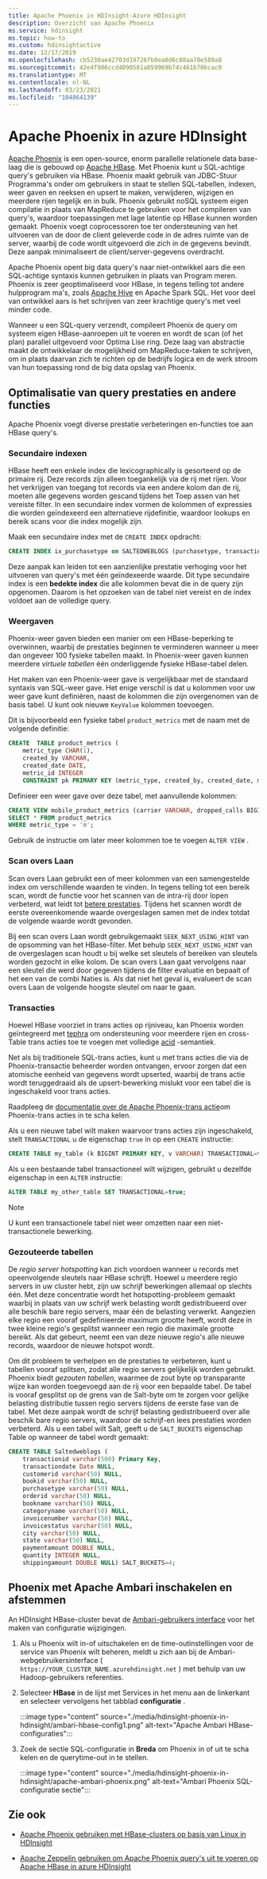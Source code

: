 ```yaml
---
title: Apache Phoenix in HDInsight-Azure HDInsight
description: Overzicht van Apache Phoenix
ms.service: hdinsight
ms.topic: how-to
ms.custom: hdinsightactive
ms.date: 12/17/2019
ms.openlocfilehash: cb5230ae42703d19726fb8ea0d6c88aa70e589a8
ms.sourcegitcommit: 42e4f986ccd4090581a059969b74c461b70bcac0
ms.translationtype: MT
ms.contentlocale: nl-NL
ms.lasthandoff: 03/23/2021
ms.locfileid: "104864139"
---
```

# <a name="apache-phoenix-in-azure-hdinsight"></a>Apache Phoenix in azure HDInsight

[Apache Phoenix](https://phoenix.apache.org/) is een open-source, enorm parallelle relationele data base-laag die is gebouwd op [Apache HBase](hbase/apache-hbase-overview.md). Met Phoenix kunt u SQL-achtige query's gebruiken via HBase. Phoenix maakt gebruik van JDBC-Stuur Programma's onder om gebruikers in staat te stellen SQL-tabellen, indexen, weer gaven en reeksen en upsert te maken, verwijderen, wijzigen en meerdere rijen tegelijk en in bulk. Phoenix gebruikt noSQL systeem eigen compilatie in plaats van MapReduce te gebruiken voor het compileren van query's, waardoor toepassingen met lage latentie op HBase kunnen worden gemaakt. Phoenix voegt coprocessoren toe ter ondersteuning van het uitvoeren van de door de client geleverde code in de adres ruimte van de server, waarbij de code wordt uitgevoerd die zich in de gegevens bevindt. Deze aanpak minimaliseert de client/server-gegevens overdracht.

Apache Phoenix opent big data query's naar niet-ontwikkel aars die een SQL-achtige syntaxis kunnen gebruiken in plaats van Program meren. Phoenix is zeer geoptimaliseerd voor HBase, in tegens telling tot andere hulpprogram ma's, zoals [Apache Hive](hadoop/hdinsight-use-hive.md) en Apache Spark SQL. Het voor deel van ontwikkel aars is het schrijven van zeer krachtige query's met veel minder code.

Wanneer u een SQL-query verzendt, compileert Phoenix de query om systeem eigen HBase-aanroepen uit te voeren en wordt de scan (of het plan) parallel uitgevoerd voor Optima Lise ring. Deze laag van abstractie maakt de ontwikkelaar de mogelijkheid om MapReduce-taken te schrijven, om in plaats daarvan zich te richten op de bedrijfs logica en de werk stroom van hun toepassing rond de big data opslag van Phoenix.

## <a name="query-performance-optimization-and-other-features"></a>Optimalisatie van query prestaties en andere functies

Apache Phoenix voegt diverse prestatie verbeteringen en-functies toe aan HBase query's.

### <a name="secondary-indexes"></a>Secundaire indexen

HBase heeft een enkele index die lexicographically is gesorteerd op de primaire rij. Deze records zijn alleen toegankelijk via de rij met rijen. Voor het verkrijgen van toegang tot records via een andere kolom dan de rij, moeten alle gegevens worden gescand tijdens het Toep assen van het vereiste filter. In een secundaire index vormen de kolommen of expressies die worden geïndexeerd een alternatieve rijdefinitie, waardoor lookups en bereik scans voor die index mogelijk zijn.

Maak een secundaire index met de `CREATE INDEX` opdracht:

```sql
CREATE INDEX ix_purchasetype on SALTEDWEBLOGS (purchasetype, transactiondate) INCLUDE (bookname, quantity);
```

Deze aanpak kan leiden tot een aanzienlijke prestatie verhoging voor het uitvoeren van query's met één geïndexeerde waarde. Dit type secundaire index is een **bedekte index** die alle kolommen bevat die in de query zijn opgenomen. Daarom is het opzoeken van de tabel niet vereist en de index voldoet aan de volledige query.

### <a name="views"></a>Weergaven

Phoenix-weer gaven bieden een manier om een HBase-beperking te overwinnen, waarbij de prestaties beginnen te verminderen wanneer u meer dan ongeveer 100 fysieke tabellen maakt. In Phoenix-weer gaven kunnen meerdere *virtuele tabellen* één onderliggende fysieke HBase-tabel delen.

Het maken van een Phoenix-weer gave is vergelijkbaar met de standaard syntaxis van SQL-weer gave. Het enige verschil is dat u kolommen voor uw weer gave kunt definiëren, naast de kolommen die zijn overgenomen van de basis tabel. U kunt ook nieuwe `KeyValue` kolommen toevoegen.

Dit is bijvoorbeeld een fysieke tabel `product_metrics` met de naam met de volgende definitie:

```sql
CREATE  TABLE product_metrics (
    metric_type CHAR(1),
    created_by VARCHAR,
    created_date DATE,
    metric_id INTEGER
    CONSTRAINT pk PRIMARY KEY (metric_type, created_by, created_date, metric_id));
```

Definieer een weer gave over deze tabel, met aanvullende kolommen:

```sql
CREATE VIEW mobile_product_metrics (carrier VARCHAR, dropped_calls BIGINT) AS
SELECT * FROM product_metrics
WHERE metric_type = 'm';
```

Gebruik de instructie om later meer kolommen toe te voegen `ALTER VIEW` .

### <a name="skip-scan"></a>Scan overs Laan

Scan overs Laan gebruikt een of meer kolommen van een samengestelde index om verschillende waarden te vinden. In tegens telling tot een bereik scan, wordt de functie voor het scannen van de intra-rij door lopen verbeterd, wat leidt tot [betere prestaties](https://phoenix.apache.org/performance.html#Skip-Scan). Tijdens het scannen wordt de eerste overeenkomende waarde overgeslagen samen met de index totdat de volgende waarde wordt gevonden.

Bij een scan overs Laan wordt gebruikgemaakt `SEEK_NEXT_USING_HINT` van de opsomming van het HBase-filter. Met behulp `SEEK_NEXT_USING_HINT` van de overgeslagen scan houdt u bij welke set sleutels of bereiken van sleutels worden gezocht in elke kolom. De scan overs Laan gaat vervolgens naar een sleutel die werd door gegeven tijdens de filter evaluatie en bepaalt of het een van de combi Naties is. Als dat niet het geval is, evalueert de scan overs Laan de volgende hoogste sleutel om naar te gaan.

### <a name="transactions"></a>Transacties

Hoewel HBase voorziet in trans acties op rijniveau, kan Phoenix worden geïntegreerd met [tephra](https://tephra.io/) om ondersteuning voor meerdere rijen en cross-Table trans acties toe te voegen met volledige [acid](https://en.wikipedia.org/wiki/ACID) -semantiek.

Net als bij traditionele SQL-trans acties, kunt u met trans acties die via de Phoenix-transactie beheerder worden ontvangen, ervoor zorgen dat een atomische eenheid van gegevens wordt upserted, waarbij de trans actie wordt teruggedraaid als de upsert-bewerking mislukt voor een tabel die is ingeschakeld voor trans acties.

Raadpleeg de [documentatie over de Apache Phoenix-trans actie](https://phoenix.apache.org/transactions.html)om Phoenix-trans acties in te scha kelen.

Als u een nieuwe tabel wilt maken waarvoor trans acties zijn ingeschakeld, stelt `TRANSACTIONAL` u de eigenschap `true` in op een `CREATE` instructie:

```sql
CREATE TABLE my_table (k BIGINT PRIMARY KEY, v VARCHAR) TRANSACTIONAL=true;
```

Als u een bestaande tabel transactioneel wilt wijzigen, gebruikt u dezelfde eigenschap in een `ALTER` instructie:

```sql
ALTER TABLE my_other_table SET TRANSACTIONAL=true;
```

> [!NOTE]  
> U kunt een transactionele tabel niet weer omzetten naar een niet-transactionele bewerking.

### <a name="salted-tables"></a>Gezouteerde tabellen

De *regio server hotspotting* kan zich voordoen wanneer u records met opeenvolgende sleutels naar HBase schrijft. Hoewel u meerdere regio servers in uw cluster hebt, zijn uw schrijf bewerkingen allemaal op slechts één. Met deze concentratie wordt het hotspotting-probleem gemaakt waarbij in plaats van uw schrijf werk belasting wordt gedistribueerd over alle beschik bare regio servers, maar één de belasting verwerkt. Aangezien elke regio een vooraf gedefinieerde maximum grootte heeft, wordt deze in twee kleine regio's gesplitst wanneer een regio die maximale grootte bereikt. Als dat gebeurt, neemt een van deze nieuwe regio's alle nieuwe records, waardoor de nieuwe hotspot wordt.

Om dit probleem te verhelpen en de prestaties te verbeteren, kunt u tabellen vooraf splitsen, zodat alle regio servers gelijkelijk worden gebruikt. Phoenix biedt *gezouten tabellen*, waarmee de zout byte op transparante wijze kan worden toegevoegd aan de rij voor een bepaalde tabel. De tabel is vooraf gesplitst op de grens van de Salt-byte om te zorgen voor gelijke belasting distributie tussen regio servers tijdens de eerste fase van de tabel. Met deze aanpak wordt de schrijf belasting gedistribueerd over alle beschik bare regio servers, waardoor de schrijf-en lees prestaties worden verbeterd. Als u een tabel wilt Salt, geeft u de `SALT_BUCKETS` eigenschap Table op wanneer de tabel wordt gemaakt:

```sql
CREATE TABLE Saltedweblogs (
    transactionid varchar(500) Primary Key,
    transactiondate Date NULL,
    customerid varchar(50) NULL,
    bookid varchar(50) NULL,
    purchasetype varchar(50) NULL,
    orderid varchar(50) NULL,
    bookname varchar(50) NULL,
    categoryname varchar(50) NULL,
    invoicenumber varchar(50) NULL,
    invoicestatus varchar(50) NULL,
    city varchar(50) NULL,
    state varchar(50) NULL,
    paymentamount DOUBLE NULL,
    quantity INTEGER NULL,
    shippingamount DOUBLE NULL) SALT_BUCKETS=4;
```

## <a name="enable-and-tune-phoenix-with-apache-ambari"></a>Phoenix met Apache Ambari inschakelen en afstemmen

An HDInsight HBase-cluster bevat de [Ambari-gebruikers interface](hdinsight-hadoop-manage-ambari.md) voor het maken van configuratie wijzigingen.

1. Als u Phoenix wilt in-of uitschakelen en de time-outinstellingen voor de service van Phoenix wilt beheren, meldt u zich aan bij de Ambari-webgebruikersinterface ( `https://YOUR_CLUSTER_NAME.azurehdinsight.net` ) met behulp van uw Hadoop-gebruikers referenties.

2. Selecteer **HBase** in de lijst met Services in het menu aan de linkerkant en selecteer vervolgens het tabblad **configuratie** .

    :::image type="content" source="./media/hdinsight-phoenix-in-hdinsight/ambari-hbase-config1.png" alt-text="Apache Ambari HBase-configuraties":::

3. Zoek de sectie SQL-configuratie in **Breda** om Phoenix in of uit te scha kelen en de querytime-out in te stellen.

    :::image type="content" source="./media/hdinsight-phoenix-in-hdinsight/apache-ambari-phoenix.png" alt-text="Ambari Phoenix SQL-configuratie sectie":::

## <a name="see-also"></a>Zie ook

* [Apache Phoenix gebruiken met HBase-clusters op basis van Linux in HDInsight](hbase/apache-hbase-query-with-phoenix.md)

* [Apache Zeppelin gebruiken om Apache Phoenix query's uit te voeren op Apache HBase in azure HDInsight](./hbase/apache-hbase-phoenix-zeppelin.md)
